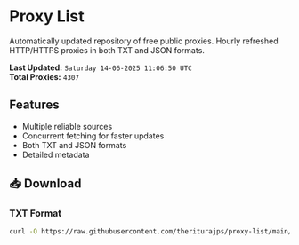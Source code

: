 # Proxy List

Automatically updated repository of free public proxies. Hourly refreshed HTTP/HTTPS proxies in both TXT and JSON formats.

**Last Updated:** `Saturday 14-06-2025 11:06:50 UTC`  
**Total Proxies:** `4307`

## Features
- Multiple reliable sources
- Concurrent fetching for faster updates
- Both TXT and JSON formats
- Detailed metadata

## 📥 Download

### TXT Format
```bash
curl -O https://raw.githubusercontent.com/theriturajps/proxy-list/main/proxies.txt